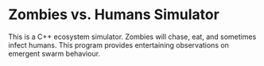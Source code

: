 # Zombies vs. Humans Simulator
This is a C++ ecosystem simulator. Zombies will chase, eat, and sometimes infect humans. This program provides entertaining observations on emergent swarm behaviour.

